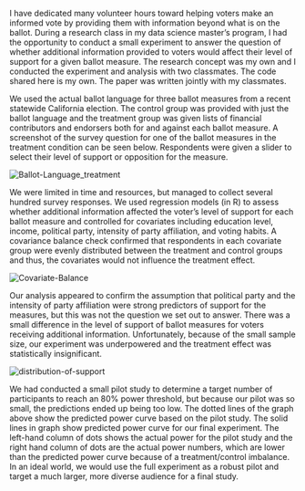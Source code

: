 I have dedicated many volunteer hours toward helping voters make an informed vote by providing them with information beyond what is on the ballot. During a research class in my data science master’s program, I had the opportunity to conduct a small experiment to answer the question of whether additional information provided to voters would affect their level of support for a given ballot measure. The research concept was my own and I conducted the experiment and analysis with two classmates. The code shared here is my own. The paper was written jointly with my classmates.

We used the actual ballot language for three ballot measures from a recent statewide California election. The control group was provided with just the ballot language and the treatment group was given lists of financial contributors and endorsers both for and against each ballot measure. A screenshot of the survey question for one of the ballot measures in the treatment condition can be seen below. Respondents were given a slider to select their level of support or opposition for the measure.

![Ballot-Language_treatment](https://github.com/lplimier/Data_Science_Portfolio/blob/master/Images/AmbulanceTreatmentWithSlider.png)

We were limited in time and resources, but managed to collect several hundred survey responses. We used regression models (in R) to assess whether additional information affected the voter’s level of support for each ballot measure and controlled for covariates including education level, income, political party, intensity of party affiliation, and voting habits. A covariance balance check confirmed that respondents in each covariate group were evenly distributed between the treatment and control groups and thus, the covariates would not influence the treatment effect.

![Covariate-Balance](https://github.com/lplimier/Data_Science_Portfolio/blob/master/Images/CovariateBalance.png)

Our analysis appeared to confirm the assumption that political party and the intensity of party affiliation were strong predictors of support for the measures, but this was not the question we set out to answer. There was a small difference in the level of support of ballot measures for voters receiving additional information. Unfortunately, because of the small sample size, our experiment was underpowered and the treatment effect was statistically insignificant.

![distribution-of-support](https://github.com/lplimier/Data_Science_Portfolio/blob/master/Images/DistributionOfSupport.png)

We had conducted a small pilot study to determine a target number of participants to reach an 80% power threshold, but because our pilot was so small, the predictions ended up being too low. The dotted lines of the graph above show the predicted power curve based on the pilot study. The solid lines in graph show predicted power curve for our final experiment. The left-hand column of dots shows the actual power for the pilot study and the right hand column of dots are the actual power numbers, which are lower than the predicted power curve because of a treatment/control imbalance. In an ideal world, we would use the full experiment as a robust pilot and target a much larger, more diverse audience for a final study.
